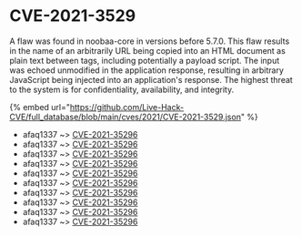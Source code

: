 # CVE-2021-3529

A flaw was found in noobaa-core in versions before 5.7.0. This flaw results in the name of an arbitrarily URL being copied into an HTML document as plain text between tags, including potentially a payload script. The input was echoed unmodified in the application response, resulting in arbitrary JavaScript being injected into an application's response. The highest threat to the system is for confidentiality, availability, and integrity.

{% embed url="https://github.com/Live-Hack-CVE/full_database/blob/main/cves/2021/CVE-2021-3529.json" %}


* afaq1337 ~> [CVE-2021-35296](https://www.alice-snow.ru/2021/database/cve-2021-3529/cve-2021-35296-afaq1337)
* afaq1337 ~> [CVE-2021-35296](https://www.alice-snow.ru/2021/database/cve-2021-3529/cve-2021-35296-afaq1337)
* afaq1337 ~> [CVE-2021-35296](https://www.alice-snow.ru/2021/database/cve-2021-3529/cve-2021-35296-afaq1337)
* afaq1337 ~> [CVE-2021-35296](https://www.alice-snow.ru/2021/database/cve-2021-3529/cve-2021-35296-afaq1337)
* afaq1337 ~> [CVE-2021-35296](https://www.alice-snow.ru/2021/database/cve-2021-3529/cve-2021-35296-afaq1337)
* afaq1337 ~> [CVE-2021-35296](https://www.alice-snow.ru/2021/database/cve-2021-3529/cve-2021-35296-afaq1337)
* afaq1337 ~> [CVE-2021-35296](https://www.alice-snow.ru/2021/database/cve-2021-3529/cve-2021-35296-afaq1337)
* afaq1337 ~> [CVE-2021-35296](https://www.alice-snow.ru/2021/database/cve-2021-3529/cve-2021-35296-afaq1337)
* afaq1337 ~> [CVE-2021-35296](https://www.alice-snow.ru/2021/database/cve-2021-3529/cve-2021-35296-afaq1337)
* afaq1337 ~> [CVE-2021-35296](https://www.alice-snow.ru/2021/database/cve-2021-3529/cve-2021-35296-afaq1337)